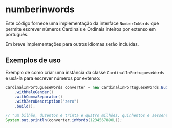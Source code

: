 # numberinwords

Este código fornece uma implementação da interface `NumberInWords` que permite escrever números Cardinais e Ordinais inteiros por extenso em português.

Em breve implementações para outros idiomas serão incluídas.

## Exemplos de uso

Exemplo de como criar uma instância da classe `CardinalInPortugueseWords` e usá-la para escrever números por extenso:

```java
CardinalInPortugueseWords converter = new CardinalInPortugueseWords.Builder()
    .withMaleGender()
    .withCommaSeparator()
    .withZeroDescription("zero")
    .build();

// "um bilhão, duzentos e trinta e quatro milhões, quinhentos e sessenta e sete mil, oitocentos e noventa"
System.out.println(converter.inWords(1234567890L)); 
```
